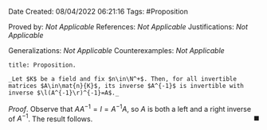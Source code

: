 <div class="topSpace"></div>

Date Created: 08/04/2022 06:21:16
Tags: #Proposition

Proved by: _Not Applicable_
References: _Not Applicable_
Justifications: _Not Applicable_

Generalizations: _Not Applicable_
Counterexamples: _Not Applicable_

``` ad-Proposition
title: Proposition.

_Let $K$ be a field and fix $n\in\N^+$. Then, for all invertible matrices $A\in\mat{n}{K}$, its inverse $A^{-1}$ is invertible with inverse $\l(A^{-1}\r)^{-1}=A$._

```

_Proof_. Observe that $AA^{-1}=I=A^{-1}A$, so $A$ is both a left and a right inverse of $A^{-1}$. The result follows.<span style="float:right;">$\blacksquare$</span>
